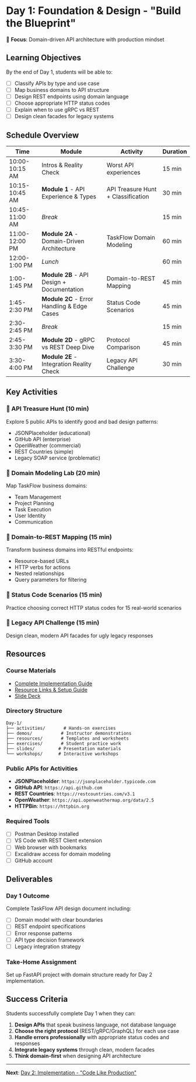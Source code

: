 # Day 1: Foundation & Design - "Build the Blueprint"

🎯 **Focus**: Domain-driven API architecture with production mindset

## Learning Objectives

By the end of Day 1, students will be able to:
- [ ] Classify APIs by type and use case
- [ ] Map business domains to API structure  
- [ ] Design REST endpoints using domain language
- [ ] Choose appropriate HTTP status codes
- [ ] Explain when to use gRPC vs REST
- [ ] Design clean facades for legacy systems

## Schedule Overview

| Time | Module | Activity | Duration |
|------|--------|----------|----------|
| 10:00-10:15 AM | Intros & Reality Check | Worst API experiences | 15 min |
| 10:15-10:45 AM | **Module 1** - API Experience & Types | API Treasure Hunt + Classification | 30 min |
| 10:45-11:00 AM | *Break* | | 15 min |
| 11:00-12:00 PM | **Module 2A** - Domain-Driven Architecture | TaskFlow Domain Modeling | 60 min |
| 12:00-1:00 PM | *Lunch* | | 60 min |
| 1:00-1:45 PM | **Module 2B** - API Design + Documentation | Domain-to-REST Mapping | 45 min |
| 1:45-2:30 PM | **Module 2C** - Error Handling & Edge Cases | Status Code Scenarios | 45 min |
| 2:30-2:45 PM | *Break* | | 15 min |
| 2:45-3:30 PM | **Module 2D** - gRPC vs REST Deep Dive | Protocol Comparison | 45 min |
| 3:30-4:00 PM | **Module 2E** - Integration Reality Check | Legacy API Challenge | 30 min |

## Key Activities

### 🎯 API Treasure Hunt (10 min)
Explore 5 public APIs to identify good and bad design patterns:
- JSONPlaceholder (educational)
- GitHub API (enterprise)  
- OpenWeather (commercial)
- REST Countries (simple)
- Legacy SOAP service (problematic)

### 🎯 Domain Modeling Lab (20 min)
Map TaskFlow business domains:
- Team Management
- Project Planning  
- Task Execution
- User Identity
- Communication

### 🎯 Domain-to-REST Mapping (15 min)
Transform business domains into RESTful endpoints:
- Resource-based URLs
- HTTP verbs for actions
- Nested relationships
- Query parameters for filtering

### 🎯 Status Code Scenarios (15 min)
Practice choosing correct HTTP status codes for 15 real-world scenarios

### 🎯 Legacy API Challenge (15 min)
Design clean, modern API facades for ugly legacy responses

## Resources

### Course Materials
- [Complete Implementation Guide](./Day%201%20Complete%20Implementation%20Guide%20-%20API%20Foundation%20&%20Design.pdf)
- [Resource Links & Setup Guide](./Day%201%20Resource%20Links%20&%20Setup%20Guide.pdf)  
- [Slide Deck](./Day%201%20Slide%20Deck%20-%20API%20Foundation%20&%20Design.pdf)

### Directory Structure
```
Day-1/
├── activities/       # Hands-on exercises
├── demos/           # Instructor demonstrations
├── resources/       # Templates and worksheets  
├── exercises/       # Student practice work
├── slides/         # Presentation materials
└── workshops/      # Interactive workshops
```

### Public APIs for Activities
- **JSONPlaceholder**: `https://jsonplaceholder.typicode.com`
- **GitHub API**: `https://api.github.com`
- **REST Countries**: `https://restcountries.com/v3.1`
- **OpenWeather**: `https://api.openweathermap.org/data/2.5`
- **HTTPBin**: `https://httpbin.org`

### Required Tools
- [ ] Postman Desktop installed
- [ ] VS Code with REST Client extension
- [ ] Web browser with bookmarks  
- [ ] Excalidraw access for domain modeling
- [ ] GitHub account

## Deliverables

### Day 1 Outcome
Complete TaskFlow API design document including:
- [ ] Domain model with clear boundaries
- [ ] REST endpoint specifications
- [ ] Error response patterns
- [ ] API type decision framework
- [ ] Legacy integration strategy

### Take-Home Assignment
Set up FastAPI project with domain structure ready for Day 2 implementation.

## Success Criteria

Students successfully complete Day 1 when they can:
1. **Design APIs** that speak business language, not database language
2. **Choose the right protocol** (REST/gRPC/GraphQL) for each use case  
3. **Handle errors professionally** with appropriate status codes and responses
4. **Integrate legacy systems** through clean, modern facades
5. **Think domain-first** when designing API architecture

---

**Next**: [Day 2: Implementation - "Code Like Production"](../Day-2/) 